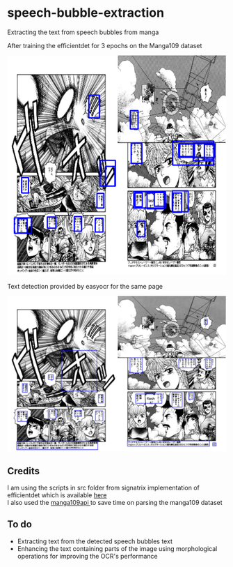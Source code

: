 # speech-bubble-extraction
 Extracting the text from speech bubbles from manga

After training the efficientdet for 3 epochs on the Manga109 dataset <br>

<img src="out_efficientdet.png"></img>

Text detection provided by easyocr for the same page <br>

<img src="out_easyocr.png"></img>
## Credits

I am using the scripts in src folder from signatrix implementation of efficientdet which is available <a href="https://github.com/signatrix/efficientdet"> here </a> <br>
I also used the <a href="https://github.com/manga109/manga109api">manga109api </a> to save time on parsing the manga109 dataset

## To do
<ul>
 <li>Extracting text from the detected speech bubbles text</li>
 <li> Enhancing the text containing parts of the image using morphological operations for improving the OCR's performance </li>
</ul>
